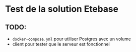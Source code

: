 # Test de la solution Etebase

## TODO:

- `docker-compose.yml` pour utiliser Postgres avec un volume
- client pour tester que le serveur est fonctionnel
